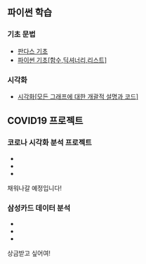 ## 파이썬 학습
### 기초 문법
* [판다스 기초](pandas(1).html)   
* [파이썬 기초[함수,딕셔너리,리스트]](파이썬기초(주말수업).html)   

### 시각화 
* [시각화[모든 그래프에 대한 개괄적 설명과 코드]](파이썬시각화(인프런).html)   


## COVID19 프로젝트 
### 코로나 시각화 분석 프로젝트   
*      
*       
*       
채워나갈 예정입니다!

###  삼성카드 데이터 분석
*      
*       
*      
상금받고 싶어여!


